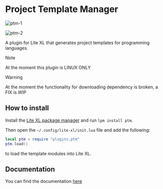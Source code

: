 # Project Template Manager

![ptm-1](https://github.com/user-attachments/assets/9526106f-0a50-455a-ac15-0f6b2c9f6b45)

![ptm-2](https://github.com/user-attachments/assets/34b26daa-e4e5-4332-a8aa-9ebdeaf8c1a8)

A plugin for Lite XL that generates project templates for programming languages.

> [!NOTE]
> At the moment this plugin is LINUX ONLY

> [!WARNING]
> At the moment the functionality for downloading dependency is broken, a FIX is WIP

## How to install

Install the [Lite XL package manager](https://github.com/lite-xl/lite-xl-plugin-manager?tab=readme-ov-file#installing) and run `lpm install ptm`.

Then open the `~/.config/lite-xl/init.lua` file and add the following:

```lua
local ptm = require "plugins.ptm"
ptm.load()
```

to load the template modules into Lite XL.

## Documentation

<!-- TODO: write docs for how functions work -->
You can find the documentation [here](./docs/DOCS.md)

